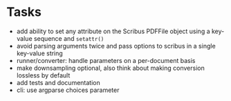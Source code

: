 <!-- SPDX-FileCopyrightText: 2022 geisserml <geisserml@gmail.com> -->
<!-- SPDX-License-Identifier: CC-BY-4.0 -->

# Tasks

* add ability to set any attribute on the Scribus PDFFile object using a key-value sequence and `setattr()`
* avoid parsing arguments twice and pass options to scribus in a single key-value string
* runner/converter: handle parameters on a per-document basis
* make downsampling optional, also think about making conversion lossless by default
* add tests and documentation
* cli: use argparse choices parameter
